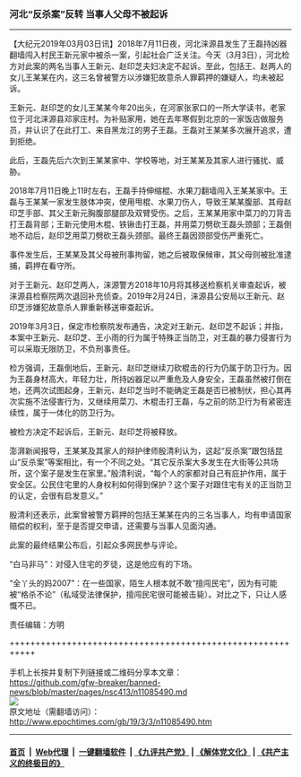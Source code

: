 ### 河北“反杀案”反转 当事人父母不被起诉
------------------------

<p>
 【大纪元2019年03月03日讯】2018年7月11日夜，河北涞源县发生了王磊持凶器翻墙闯入村民王新元家中被杀一案，引起社会广泛关注。今天（3月3日），河北检方对此案的两名当事人王新元、赵印芝夫妇决定不起诉。至此，包括王、赵两人的女儿王某某在内，这三名曾被警方以涉嫌犯故意杀人罪羁押的嫌疑人，均未被起诉。
</p>
<p>
 王新元、赵印芝的女儿王某某今年20出头，在河家张家口的一所大学读书，老家位于河北涞源县邓家庄村。为补贴家用，她在去年寒假到北京的一家饭店做服务员，并认识了在此打工、来自黑龙江的男子王磊。王磊对王某某多次展开追求，遭到拒绝。
</p>
<p>
 此后，王磊先后六次到王某某家中、学校等地，对王某某及其家人进行骚扰、威胁。
</p>
<p>
 2018年7月11日晚上11时左右，王磊手持伸缩棍、水果刀翻墙闯入王某某家中。王磊与王某某一家发生肢体冲突，使用甩棍、水果刀伤人，导致王某某腹部、其母赵印芝手部、其父王新元胸腹部腿部及双臂受伤。之后，王某某用家中菜刀的刀背击打王磊背部；王新元使用木棍、铁锹击打王磊，并用菜刀劈砍王磊头颈部；王磊倒地不动后，赵印芝用菜刀劈砍王磊头颈部。最终王磊因颈部受伤严重死亡。
</p>
<p>
 事件发生后，王某某及其父母被刑事拘留，她之后被取保候审，其父母则被批准逮捕，羁押在看守所。
</p>
<p>
 对于王新元、赵印芝两人，涞源警方2018年10月将其移送检察机关审查起诉，被涞源县检察院两次退回补充侦查。2019年2月24日，涞源县公安局以王新元、赵印芝涉嫌犯故意杀人罪重新移送审查起诉。
</p>
<p>
 2019年3月3日，保定市检察院发布通告，决定对王新元、赵印芝不起诉；并指，本案中王新元、赵印芝、王小雨的行为属于特殊正当防卫，对王磊的暴力侵害行为可以采取无限防卫，不负刑事责任。
</p>
<p>
 检方强调，王磊倒地后，王新元、赵印芝继续刀砍棍击的行为仍属于防卫行为。因为王磊身材高大，年轻力壮，所持凶器足以严重危及人身安全，王磊虽然被打倒在地，还两次试图起身，王新元、赵印芝当时不能确定王磊是否已被制伏，担心其再次实施不法侵害行为，又继续用菜刀、木棍击打王磊，与之前的防卫行为有紧密连续性，属于一体化的防卫行为。
</p>
<p>
 被检方决定不起诉后，王新元、赵印芝将被释放。
</p>
<p>
 澎湃新闻报导，王某某及其家人的辩护律师殷清利认为，这起“反杀案”跟包括昆山“反杀案”等案相比，有一个不同之处。“其它反杀案大多发生在大街等公共场所，这个案子是发生在家里。”殷清利说，“每个人的家都对自己有庇护作用，属于安全区。公民住宅里的人身权利如何得到保护？这个案子对跟住宅有关的正当防卫的认定，会很有启发意义。”
</p>
<p>
 殷清利还表示，此案曾被警方羁押的包括王某某在内的三名当事人，均有申请国家赔偿的权利，至于是否提交申请，还需要与当事人见面沟通。
</p>
<p>
 此案的最终结果公布后，引起众多网民参与评论。
</p>
<p>
 “白马非马”：对侵入住宅的歹徒，这是他应有的下场。
</p>
<p>
 “全丫头的妈2007”：在一些国家，陌生人根本就不敢“擅闯民宅”，因为有可能被“格杀不论”（私域受法律保护，擅闯民宅很可能被击毙）。对比之下，只让人感慨不已。
</p>
<p>
 责任编辑：方明
</p>

+++++++++++++++++++++++++++++++++++++++++++++++++++++++++++<br/><br/>
手机上长按并复制下列链接或二维码分享本文章：<br/>
https://github.com/gfw-breaker/banned-news/blob/master/pages/nsc413/n11085490.md <br/>
<a href='https://github.com/gfw-breaker/banned-news/blob/master/pages/nsc413/n11085490.md'><img src='https://github.com/gfw-breaker/banned-news/blob/master/pages/nsc413/n11085490.md.png'/></a> <br/>
原文地址（需翻墙访问）：http://www.epochtimes.com/gb/19/3/3/n11085490.htm


------------------------
#### [首页](https://github.com/gfw-breaker/banned-news/blob/master/README.md) &nbsp;|&nbsp; [Web代理](https://github.com/labour-camp/helloworld) &nbsp;|&nbsp; [一键翻墙软件](https://github.com/gfw-breaker/nogfw/blob/master/README.md) &nbsp;| [《九评共产党》](https://github.com/gfw-breaker/9ping.md/blob/master/README.md#九评之一评共产党是什么) | [《解体党文化》](https://github.com/gfw-breaker/jtdwh.md/blob/master/README.md) | [《共产主义的终极目的》](https://github.com/gfw-breaker/gczydzjmd.md/blob/master/README.md)

